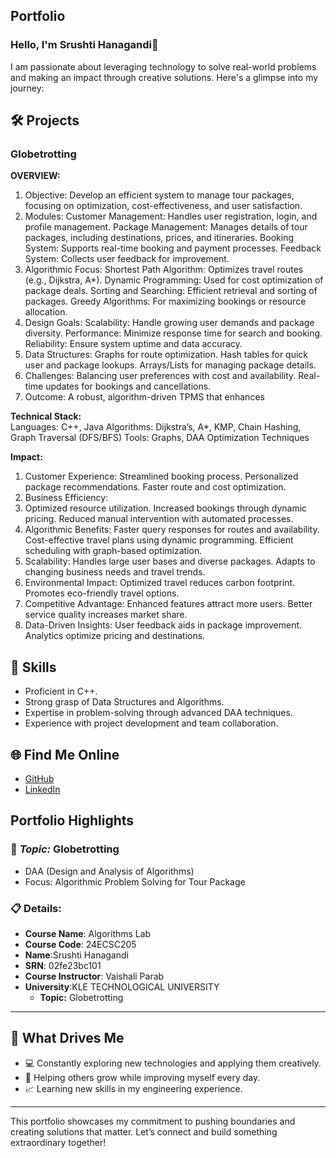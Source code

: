 ## **Portfolio**

### Hello, I'm Srushti Hanagandi👋

I am passionate about leveraging technology to solve real-world problems and making an impact through creative solutions. 
Here's a glimpse into my journey:  


## 🛠 Projects

### **Globetrotting**  

**OVERVIEW:**
1. Objective:
Develop an efficient system to manage tour packages, focusing on optimization, cost-effectiveness, and user satisfaction.
2. Modules:
Customer Management: Handles user registration, login, and profile management.
Package Management: Manages details of tour packages, including destinations, prices, and itineraries.
Booking System: Supports real-time booking and payment processes.
Feedback System: Collects user feedback for improvement.
3. Algorithmic Focus:
Shortest Path Algorithm: Optimizes travel routes (e.g., Dijkstra, A*).
Dynamic Programming: Used for cost optimization of package deals.
Sorting and Searching: Efficient retrieval and sorting of packages.
Greedy Algorithms: For maximizing bookings or resource allocation.
4. Design Goals:
Scalability: Handle growing user demands and package diversity.
Performance: Minimize response time for search and booking.
Reliability: Ensure system uptime and data accuracy.
5. Data Structures:
Graphs for route optimization.
Hash tables for quick user and package lookups.
Arrays/Lists for managing package details.
6. Challenges:
Balancing user preferences with cost and availability.
Real-time updates for bookings and cancellations.
7. Outcome: A robust, algorithm-driven TPMS that enhances


**Technical Stack:**  
Languages: C++, Java
Algorithms: Dijkstra’s, A*, KMP, Chain Hashing, Graph Traversal (DFS/BFS)
Tools: Graphs, DAA Optimization Techniques

**Impact:** 
1. Customer Experience:
Streamlined booking process.
Personalized package recommendations.
Faster route and cost optimization.
2. Business Efficiency:
3. Optimized resource utilization.
Increased bookings through dynamic pricing.
Reduced manual intervention with automated processes.
4. Algorithmic Benefits:
Faster query responses for routes and availability.
Cost-effective travel plans using dynamic programming.
Efficient scheduling with graph-based optimization.
5. Scalability:
Handles large user bases and diverse packages.
Adapts to changing business needs and travel trends.
6. Environmental Impact:
Optimized travel reduces carbon footprint.
Promotes eco-friendly travel options.
7. Competitive Advantage:
Enhanced features attract more users.
Better service quality increases market share.
8. Data-Driven Insights:
User feedback aids in package improvement.
Analytics optimize pricing and destinations.


## 🚀 **Skills**  

- Proficient in C++. 
- Strong grasp of Data Structures and Algorithms.  
- Expertise in problem-solving through advanced DAA techniques.  
- Experience with project development and team collaboration.  


## 🌐 **Find Me Online**

- [GitHub](https://github.com/Srushti-0320/Globetrotting.github.io/edit/main/README.md)
- [LinkedIn](https://www.linkedin.com/authwall?trk=bf&trkInfo=AQFMgvMXSFZKFAAAAZQ_1N9Y44yvRlPcU0yB8K1PEyQPj90AXP5WVxyTqFrfbjbRMj2cTBqilgtooN3-JI2p2Lfq1_JxCYpwrvKqMie-9-6a_UaYAmA3NfsxGtH8Ze-wrjyX-yM=&original_referer=&sessionRedirect=https%3A%2F%2Fwww.linkedin.com%2Fin%2Fsrushti-hanagandi-b58571329%3Futm_source%3Dshare%26utm_campaign%3Dshare_via%26utm_content%3Dprofile%26utm_medium%3Dandroid_app)

## Portfolio Highlights

### 🎯 *Topic:* Globetrotting

- DAA (Design and Analysis of Algorithms)  
- Focus: Algorithmic Problem Solving for Tour Package 

### 📋 **Details:**

- **Course Name**: Algorithms Lab 
- **Course Code**: 24ECSC205 
- **Name**:Srushti Hanagandi
- **SRN**: 02fe23bc101
- **Course Instructor**: Vaishali Parab 
- **University**:KLE TECHNOLOGICAL UNIVERSITY
  - **Topic:** Globetrotting
---

## 🎨 What Drives Me  
- 💻 Constantly exploring new technologies and applying them creatively.
- 🤝 Helping others grow while improving myself every day.  
- 📈 Learning new skills in my engineering experience.  

---

This portfolio showcases my commitment to pushing boundaries and creating solutions that matter. 
Let’s connect and build something extraordinary together!
